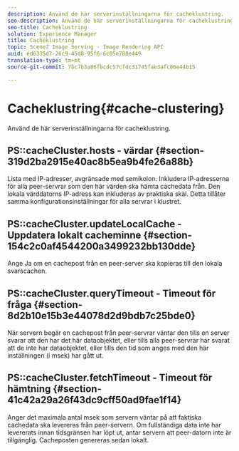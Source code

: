 ```yaml
---
description: Använd de här serverinställningarna för cacheklustring.
seo-description: Använd de här serverinställningarna för cacheklustring.
seo-title: Cacheklustring
solution: Experience Manager
title: Cacheklustring
topic: Scene7 Image Serving - Image Rendering API
uuid: ed6335d7-26c9-45d8-95f6-6c05e788e449
translation-type: tm+mt
source-git-commit: 7bc7b3a86fbcdc57cfdc31745fae3afc06e44b15

---
```



# Cacheklustring{#cache-clustering}

Använd de här serverinställningarna för cacheklustring.

## PS::cacheCluster.hosts - värdar {#section-319d2ba2915e40ac8b5ea9b4fe26a88b}

Lista med IP-adresser, avgränsade med semikolon. Inkludera IP-adresserna för alla peer-servrar som den här värden ska hämta cachedata från. Den lokala värddatorns IP-adress kan inkluderas av praktiska skäl. Detta tillåter samma konfigurationsinställningar för alla servrar i klustret.

## PS::cacheCluster.updateLocalCache - Uppdatera lokalt cacheminne {#section-154c2c0af4544200a3499232bb130dde}

Ange Ja om en cachepost från en peer-server ska kopieras till den lokala svarscachen.

## PS::cacheCluster.queryTimeout - Timeout för fråga {#section-8d2b10e15b3e44078d2d9bdb7c25bde0}

När servern begär en cachepost från peer-servrar väntar den tills en server svarar att den har det här dataobjektet, eller tills alla peer-servrar har svarat att de inte har dataobjektet, eller tills den tid som anges med den här inställningen (i msek) har gått ut.

## PS::cacheCluster.fetchTimeout - Timeout för hämtning {#section-41c42a29a26f43dc9cff50ad9fae1f14}

Anger det maximala antal msek som servern väntar på att faktiska cachedata ska levereras från peer-servern. Om fullständiga data inte har levererats innan tidsgränsen har löpt ut, antar servern att peer-datorn inte är tillgänglig. Cacheposten genereras sedan lokalt.

